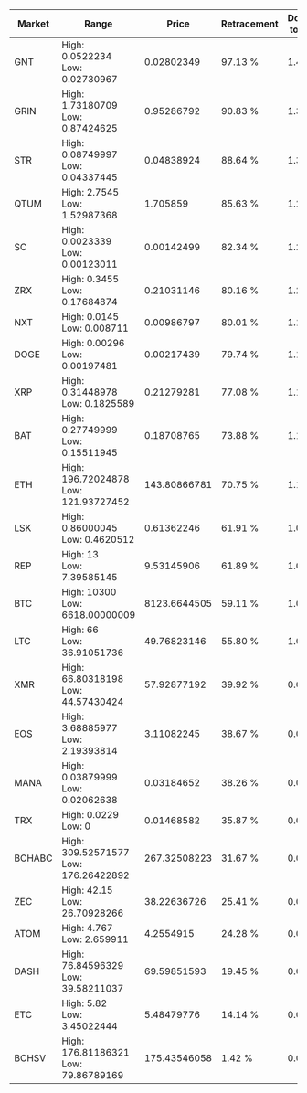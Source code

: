 | Market | Range | Price| Retracement | Doubles to 50% |
| --- | --- | --- | --- | --- |
| GNT | High: 0.0522234<br />Low: 0.02730967 | 0.02802349 | 97.13 % | 1.42 |
| GRIN | High: 1.73180709<br />Low: 0.87424625 | 0.95286792 | 90.83 % | 1.37 |
| STR | High: 0.08749997<br />Low: 0.04337445 | 0.04838924 | 88.64 % | 1.35 |
| QTUM | High: 2.7545<br />Low: 1.52987368 | 1.705859 | 85.63 % | 1.26 |
| SC | High: 0.0023339<br />Low: 0.00123011 | 0.00142499 | 82.34 % | 1.25 |
| ZRX | High: 0.3455<br />Low: 0.17684874 | 0.21031146 | 80.16 % | 1.24 |
| NXT | High: 0.0145<br />Low: 0.008711 | 0.00986797 | 80.01 % | 1.18 |
| DOGE | High: 0.00296<br />Low: 0.00197481 | 0.00217439 | 79.74 % | 1.13 |
| XRP | High: 0.31448978<br />Low: 0.1825589 | 0.21279281 | 77.08 % | 1.17 |
| BAT | High: 0.27749999<br />Low: 0.15511945 | 0.18708765 | 73.88 % | 1.16 |
| ETH | High: 196.72024878<br />Low: 121.93727452 | 143.80866781 | 70.75 % | 1.11 |
| LSK | High: 0.86000045<br />Low: 0.4620512 | 0.61362246 | 61.91 % | 1.08 |
| REP | High: 13<br />Low: 7.39585145 | 9.53145906 | 61.89 % | 1.07 |
| BTC | High: 10300<br />Low: 6618.00000009 | 8123.6644505 | 59.11 % | 1.04 |
| LTC | High: 66<br />Low: 36.91051736 | 49.76823146 | 55.80 % | 1.03 |
| XMR | High: 66.80318198<br />Low: 44.57430424 | 57.92877192 | 39.92 % | 0.00 |
| EOS | High: 3.68885977<br />Low: 2.19393814 | 3.11082245 | 38.67 % | 0.00 |
| MANA | High: 0.03879999<br />Low: 0.02062638 | 0.03184652 | 38.26 % | 0.00 |
| TRX | High: 0.0229<br />Low: 0 | 0.01468582 | 35.87 % | 0.00 |
| BCHABC | High: 309.52571577<br />Low: 176.26422892 | 267.32508223 | 31.67 % | 0.00 |
| ZEC | High: 42.15<br />Low: 26.70928266 | 38.22636726 | 25.41 % | 0.00 |
| ATOM | High: 4.767<br />Low: 2.659911 | 4.2554915 | 24.28 % | 0.00 |
| DASH | High: 76.84596329<br />Low: 39.58211037 | 69.59851593 | 19.45 % | 0.00 |
| ETC | High: 5.82<br />Low: 3.45022444 | 5.48479776 | 14.14 % | 0.00 |
| BCHSV | High: 176.81186321<br />Low: 79.86789169 | 175.43546058 | 1.42 % | 0.00 |
